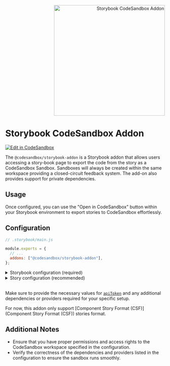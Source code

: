 <p align="right">
<img alt="Storybook CodeSandbox Addon" src="https://github.com/codesandbox/sandpack/assets/4838076/464ec018-48e5-410b-aaca-c050a3a02743" width="350" />
</p>

# Storybook CodeSandbox Addon

[![Edit in CodeSandbox](https://assets.codesandbox.io/github/button-edit-lime.svg)](https://codesandbox.io/p/github/codesandbox/storybook-addon)

The `@codesandbox/storybook-addon` is a Storybook addon that allows users accessing a story-book page to export the code from the story as a CodeSandbox Sandbox.
Sandboxes will always be created within the same workspace providing a closed-circuit feedback system. The add-on also provides support for private dependencies.

## Usage

Once configured, you can use the "Open in CodeSandbox" button within your Storybook environment to export stories to CodeSandbox effortlessly.

## Configuration

```js
// .storybook/main.js

module.exports = {
  // ...
  addons: ["@codesandbox/storybook-addon"],
};
```

<details>
  <summary>Storybook configuration (required)</summary>

<br />

To run the addon, you'll need to configure it in your Storybook's `.storybook/preview.js` file.

```js
// .storybook/preview.js

const preview: Preview = {
  parameters: {
    codesandbox: {
      /**
       * @required
       * Workspace API key from codesandbox.io/t/permissions.
       * This sandbox is created inside the given workspace
       * and can be shared with team members.
       */
      apiToken: "<api-token>",

      /**
       * @optional
       * If a given sandbox id is provided, all other options
       * will be ignored and the addon will open the sandbox.
       */
      sandboxId: "SANDBOX-ID",

      /**
       * @optional
       * Pass custom files/modules into the sandbox. These files
       * will be added to the file system of the sandbox and can 
       * be imported by other files
       */
      files: {
        // Example:
        "index.js": `
export const foo = () => console.log("Hello World");`
        "App.js": `
import { foo } from "./index.js"; 

foo();`,
      },

      /**
       * @optional
       * Template preset to be used in the sandbox. This will 
       * determine the initial setup of the sandbox, such as
       * bundler, dependencies, and files.
       */
      template: "react" | "angular", // Defaults to "react"

      /**
       * @optional
       * Dependencies list to be installed in the sandbox. 
       * 
       * @note You cannot use local modules or packages since
       * this story runs in an isolated environment (sandbox)
       * inside CodeSandbox. As such, the sandbox doesn't have
       * access to your file system.
       *
       * Example:
       */
      dependencies: {
        "@radix-ui/themes": "latest",
        "@myscope/mypackage": "1.0.0",
      },

      /**
       * @required
       * CodeSandbox will try to import all components by default from
       * the given package, in case `mapComponent` property is not provided.
       *
       * This property is useful when your components imports are predictable
       * and come from a single package and entry point.
       */
      fallbackImport: "@radix-ui/themes",

      /**
       * @optional
       * The default visibility of the new sandboxes inside the workspace.
       *
       * @note Use `private` if there is a private registry or private NPM
       * configured in your workspace.
       */
      privacy: "private" | "public",

      /**
       * @optional
       * All required providers to run the sandbox properly,
       * such as themes, i18n, store, and so on.
       *
       * @note Remember to use only the dependencies listed above.
       *
       * Example:
       */
      provider: `import { Theme } from "@radix-ui/themes";
        import '@radix-ui/themes/styles.css';

        export default ThemeProvider = ({ children }) => {
          return (
            <Theme>
              {children}
            </Theme>
          )
        }`,
    },
  },
};

export default preview;
```

</details>

<details>
  <summary>Story configuration (recommended)</summary>

````ts
import type { Meta, StoryObj } from "@storybook/react";

const meta: Meta<typeof Button> = {
  title: "Example/Button",
  component: Button,
  parameters: {
    codesandbox: {
      /**
       * To import all components used within each story in
       * CodeSandbox, provide all necessary packages and modules.
       *
       * Given the following story:
       * ```js
       * import Provider from "@myscope/mypackage";
       * import { Button } from "@radix-ui/themes";
       * import "@radix-ui/themes/styles.css";
       * ```
       *
       * You need to map all imports to the following:
       */
      mapComponent: {
        // Example of default imports
        "@myscope/mypackage": "Provider",

        // Example of named functions
        "@radix-ui/themes": ["Button"],

        // Example of static imports
        "@radix-ui/themes/styles.css": true,
      },

      /**
       * @note You cannot use local modules or packages since
       * this story runs in an isolated environment (sandbox)
       * inside CodeSandbox. As such, the sandbox doesn't have
       * access to your file system.
       */
    },
  },
};
````

</details>

<br />

Make sure to provide the necessary values for [`apiToken`](https://codesandbox.io/t/permissions) and any additional dependencies or providers required for your specific setup.

For now, this addon only support [Component Story Format (CSF)](Component Story Format (CSF)) stories format.

## Additional Notes

- Ensure that you have proper permissions and access rights to the CodeSandbox workspace specified in the configuration.
- Verify the correctness of the dependencies and providers listed in the configuration to ensure the sandbox runs smoothly.

